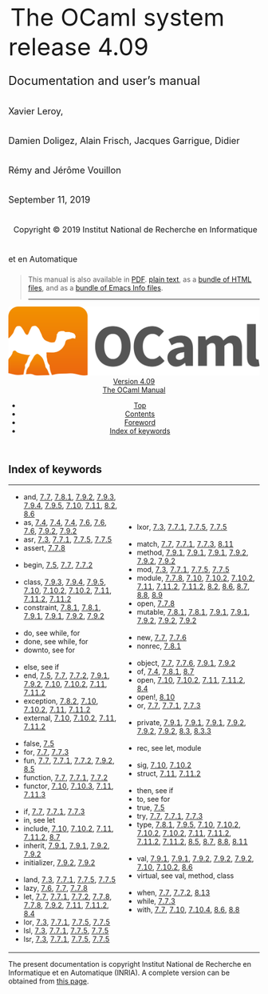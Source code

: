 <!-- ((! set title Manual !)) ((! set documentation !)) ((! set manual !)) ((! set nobreadcrumb !)) -->
<div class="manual content"><ul class="part_menu"></ul>


<div class="maintitle">
&nbsp;<span style="font-size:xx-large"><span style="font-size:150%">The OCaml system <br>
 release 4.09<br>
<span style="font-size:x-large">Documentation and user’s manual <br>
<span style="font-size:large">Xavier Leroy, <br>
 Damien Doligez, Alain Frisch, Jacques Garrigue, Didier Rémy and Jérôme Vouillon <br>
 September&nbsp;11, 2019<br>
 &nbsp;
<span style="font-size:medium">Copyright © 2019 Institut National de
Recherche en Informatique et en Automatique
</span></span></span></span></span></div><blockquote class="quote">

This manual is also available in
<a href="http://caml.inria.fr/distrib/ocaml-4.09/ocaml-4.09-refman.pdf">PDF</a>.
<a href="http://caml.inria.fr/distrib/ocaml-4.09/ocaml-4.09-refman.txt">plain text</a>,
as a
<a href="http://caml.inria.fr/distrib/ocaml-4.09/ocaml-4.09-refman-html.tar.gz">bundle of HTML files</a>,
and as a
<a href="http://caml.inria.fr/distrib/ocaml-4.09/ocaml-4.09-refman.info.tar.gz">bundle of Emacs Info files</a>.
<hr style="height:2">
</blockquote><header><nav class="toc brand"><a class="brand" href="https://ocaml.org/"><img src="colour-logo-gray.svg" class="svg" alt="OCaml"></a></nav><nav class="toc"><div class="toc_version"><a href="/docs" id="version-select">Version 4.09</a></div><div class="toc_title"><a href="#">The OCaml Manual</a></div><ul><li class="top"><a href="#">Top</a></li>
<li><a href="manual001.html#start-section">Contents</a>
</li><li><a href="foreword.html#start-section">Foreword</a>
</li><li class="top"><a href="manual072.html#start-section">Index of keywords</a></li></ul></nav></header><a id="start-section"></a><section id="section">



<h1 class="chapter" id="sec569">Index of keywords</h1>
<p></p><table class="c001 cellpading0"><tbody><tr><td class="c020"><ul class="indexenv"><li class="li-indexenv">
<span class="c003">and</span>, <a href="expr.html#hevea_manual.kwd20">7.7</a>, <a href="typedecl.html#hevea_manual.kwd92">7.8.1</a>, <a href="classes.html#hevea_manual.kwd121">7.9.2</a>, <a href="classes.html#hevea_manual.kwd143">7.9.3</a>, <a href="classes.html#hevea_manual.kwd145">7.9.4</a>, <a href="classes.html#hevea_manual.kwd148">7.9.5</a>, <a href="modtypes.html#hevea_manual.kwd153">7.10</a>, <a href="modules.html#hevea_manual.kwd182">7.11</a>, <a href="manual024.html#hevea_manual.kwd206">8.2</a>, <a href="manual028.html#hevea_manual.kwd216">8.6</a>
</li><li class="li-indexenv"><span class="c003">as</span>, <a href="types.html#hevea_manual.kwd7">7.4</a>, <a href="types.html#hevea_manual.kwd8">7.4</a>, <a href="types.html#hevea_manual.kwd9">7.4</a>, <a href="patterns.html#hevea_manual.kwd15">7.6</a>, <a href="patterns.html#hevea_manual.kwd16">7.6</a>, <a href="patterns.html#hevea_manual.kwd17">7.6</a>, <a href="classes.html#hevea_manual.kwd123">7.9.2</a>, <a href="classes.html#hevea_manual.kwd131">7.9.2</a>
</li><li class="li-indexenv"><span class="c003">asr</span>, <a href="names.html#hevea_manual.kwd6">7.3</a>, <a href="expr.html#hevea_manual.kwd56">7.7.1</a>, <a href="expr.html#hevea_manual.kwd75">7.7.5</a>, <a href="expr.html#hevea_manual.kwd82">7.7.5</a>
</li><li class="li-indexenv"><span class="c003">assert</span>, <a href="expr.html#hevea_manual.kwd85">7.7.8</a>
<br>
<br>
</li><li class="li-indexenv"><span class="c003">begin</span>, <a href="const.html#hevea_manual.kwd13">7.5</a>, <a href="expr.html#hevea_manual.kwd37">7.7</a>, <a href="expr.html#hevea_manual.kwd57">7.7.2</a>
<br>
<br>
</li><li class="li-indexenv"><span class="c003">class</span>, <a href="classes.html#hevea_manual.kwd142">7.9.3</a>, <a href="classes.html#hevea_manual.kwd144">7.9.4</a>, <a href="classes.html#hevea_manual.kwd146">7.9.5</a>, <a href="modtypes.html#hevea_manual.kwd158">7.10</a>, <a href="modtypes.html#hevea_manual.kwd168">7.10.2</a>, <a href="modtypes.html#hevea_manual.kwd169">7.10.2</a>, <a href="modules.html#hevea_manual.kwd186">7.11</a>, <a href="modules.html#hevea_manual.kwd196">7.11.2</a>, <a href="modules.html#hevea_manual.kwd197">7.11.2</a>
</li><li class="li-indexenv"><span class="c003">constraint</span>, <a href="typedecl.html#hevea_manual.kwd96">7.8.1</a>, <a href="typedecl.html#hevea_manual.kwd98">7.8.1</a>, <a href="classes.html#hevea_manual.kwd108">7.9.1</a>, <a href="classes.html#hevea_manual.kwd116">7.9.1</a>, <a href="classes.html#hevea_manual.kwd128">7.9.2</a>, <a href="classes.html#hevea_manual.kwd140">7.9.2</a>
<br>
<br>
</li><li class="li-indexenv"><span class="c003">do</span>, see <span class="c009"><span class="c003">while</span>, <span class="c003">for</span></span>
</li><li class="li-indexenv"><span class="c003">done</span>, see <span class="c009"><span class="c003">while</span>, <span class="c003">for</span></span>
</li><li class="li-indexenv"><span class="c003">downto</span>, see <span class="c005">for</span>
<br>
<br>
</li><li class="li-indexenv"><span class="c003">else</span>, see <span class="c005">if</span>
</li><li class="li-indexenv"><span class="c003">end</span>, <a href="const.html#hevea_manual.kwd14">7.5</a>, <a href="expr.html#hevea_manual.kwd38">7.7</a>, <a href="expr.html#hevea_manual.kwd58">7.7.2</a>, <a href="classes.html#hevea_manual.kwd101">7.9.1</a>, <a href="classes.html#hevea_manual.kwd118">7.9.2</a>, <a href="modtypes.html#hevea_manual.kwd150">7.10</a>, <a href="modtypes.html#hevea_manual.kwd163">7.10.2</a>, <a href="modules.html#hevea_manual.kwd179">7.11</a>, <a href="modules.html#hevea_manual.kwd191">7.11.2</a>
</li><li class="li-indexenv"><span class="c003">exception</span>, <a href="typedecl.html#hevea_manual.kwd99">7.8.2</a>, <a href="modtypes.html#hevea_manual.kwd157">7.10</a>, <a href="modtypes.html#hevea_manual.kwd167">7.10.2</a>, <a href="modules.html#hevea_manual.kwd185">7.11</a>, <a href="modules.html#hevea_manual.kwd195">7.11.2</a>
</li><li class="li-indexenv"><span class="c003">external</span>, <a href="modtypes.html#hevea_manual.kwd155">7.10</a>, <a href="modtypes.html#hevea_manual.kwd165">7.10.2</a>, <a href="modules.html#hevea_manual.kwd183">7.11</a>, <a href="modules.html#hevea_manual.kwd193">7.11.2</a>
<br>
<br>
</li><li class="li-indexenv"><span class="c003">false</span>, <a href="const.html#hevea_manual.kwd11">7.5</a>
</li><li class="li-indexenv"><span class="c003">for</span>, <a href="expr.html#hevea_manual.kwd31">7.7</a>, <a href="expr.html#hevea_manual.kwd67">7.7.3</a>
</li><li class="li-indexenv"><span class="c003">fun</span>, <a href="expr.html#hevea_manual.kwd25">7.7</a>, <a href="expr.html#hevea_manual.kwd45">7.7.1</a>, <a href="expr.html#hevea_manual.kwd60">7.7.2</a>, <a href="classes.html#hevea_manual.kwd119">7.9.2</a>, <a href="manual027.html#hevea_manual.kwd212">8.5</a>
</li><li class="li-indexenv"><span class="c003">function</span>, <a href="expr.html#hevea_manual.kwd24">7.7</a>, <a href="expr.html#hevea_manual.kwd46">7.7.1</a>, <a href="expr.html#hevea_manual.kwd59">7.7.2</a>
</li><li class="li-indexenv"><span class="c003">functor</span>, <a href="modtypes.html#hevea_manual.kwd151">7.10</a>, <a href="modtypes.html#hevea_manual.kwd176">7.10.3</a>, <a href="modules.html#hevea_manual.kwd180">7.11</a>, <a href="modules.html#hevea_manual.kwd204">7.11.3</a>
<br>
<br>
</li><li class="li-indexenv"><span class="c003">if</span>, <a href="expr.html#hevea_manual.kwd34">7.7</a>, <a href="expr.html#hevea_manual.kwd44">7.7.1</a>, <a href="expr.html#hevea_manual.kwd63">7.7.3</a>
</li><li class="li-indexenv"><span class="c003">in</span>, see <span class="c005">let</span>
</li><li class="li-indexenv"><span class="c003">include</span>, <a href="modtypes.html#hevea_manual.kwd161">7.10</a>, <a href="modtypes.html#hevea_manual.kwd175">7.10.2</a>, <a href="modules.html#hevea_manual.kwd189">7.11</a>, <a href="modules.html#hevea_manual.kwd203">7.11.2</a>, <a href="manual029.html#hevea_manual.kwd220">8.7</a>
</li><li class="li-indexenv"><span class="c003">inherit</span>, <a href="classes.html#hevea_manual.kwd102">7.9.1</a>, <a href="classes.html#hevea_manual.kwd109">7.9.1</a>, <a href="classes.html#hevea_manual.kwd122">7.9.2</a>, <a href="classes.html#hevea_manual.kwd130">7.9.2</a>
</li><li class="li-indexenv"><span class="c003">initializer</span>, <a href="classes.html#hevea_manual.kwd129">7.9.2</a>, <a href="classes.html#hevea_manual.kwd141">7.9.2</a>
<br>
<br>
</li><li class="li-indexenv"><span class="c003">land</span>, <a href="names.html#hevea_manual.kwd1">7.3</a>, <a href="expr.html#hevea_manual.kwd51">7.7.1</a>, <a href="expr.html#hevea_manual.kwd70">7.7.5</a>, <a href="expr.html#hevea_manual.kwd77">7.7.5</a>
</li><li class="li-indexenv"><span class="c003">lazy</span>, <a href="patterns.html#hevea_manual.kwd18">7.6</a>, <a href="expr.html#hevea_manual.kwd42">7.7</a>, <a href="expr.html#hevea_manual.kwd86">7.7.8</a>
</li><li class="li-indexenv"><span class="c003">let</span>, <a href="expr.html#hevea_manual.kwd22">7.7</a>, <a href="expr.html#hevea_manual.kwd49">7.7.1</a>, <a href="expr.html#hevea_manual.kwd62">7.7.2</a>, <a href="expr.html#hevea_manual.kwd87">7.7.8</a>, <a href="expr.html#hevea_manual.kwd89">7.7.8</a>, <a href="classes.html#hevea_manual.kwd120">7.9.2</a>, <a href="modules.html#hevea_manual.kwd181">7.11</a>, <a href="modules.html#hevea_manual.kwd192">7.11.2</a>, <a href="manual026.html#hevea_manual.kwd209">8.4</a>
</li><li class="li-indexenv"><span class="c003">lor</span>, <a href="names.html#hevea_manual.kwd2">7.3</a>, <a href="expr.html#hevea_manual.kwd52">7.7.1</a>, <a href="expr.html#hevea_manual.kwd71">7.7.5</a>, <a href="expr.html#hevea_manual.kwd78">7.7.5</a>
</li><li class="li-indexenv"><span class="c003">lsl</span>, <a href="names.html#hevea_manual.kwd4">7.3</a>, <a href="expr.html#hevea_manual.kwd54">7.7.1</a>, <a href="expr.html#hevea_manual.kwd73">7.7.5</a>, <a href="expr.html#hevea_manual.kwd80">7.7.5</a>
</li><li class="li-indexenv"><span class="c003">lsr</span>, <a href="names.html#hevea_manual.kwd5">7.3</a>, <a href="expr.html#hevea_manual.kwd55">7.7.1</a>, <a href="expr.html#hevea_manual.kwd74">7.7.5</a>, <a href="expr.html#hevea_manual.kwd81">7.7.5</a>
</li></ul></td><td class="c020"><ul class="indexenv"><li class="li-indexenv"><span class="c003">lxor</span>, <a href="names.html#hevea_manual.kwd3">7.3</a>, <a href="expr.html#hevea_manual.kwd53">7.7.1</a>, <a href="expr.html#hevea_manual.kwd72">7.7.5</a>, <a href="expr.html#hevea_manual.kwd79">7.7.5</a>
<br>
<br>
</li><li class="li-indexenv"><span class="c003">match</span>, <a href="expr.html#hevea_manual.kwd36">7.7</a>, <a href="expr.html#hevea_manual.kwd47">7.7.1</a>, <a href="expr.html#hevea_manual.kwd64">7.7.3</a>, <a href="manual033.html#hevea_manual.kwd227">8.11</a>
</li><li class="li-indexenv"><span class="c003">method</span>, <a href="classes.html#hevea_manual.kwd105">7.9.1</a>, <a href="classes.html#hevea_manual.kwd112">7.9.1</a>, <a href="classes.html#hevea_manual.kwd114">7.9.1</a>, <a href="classes.html#hevea_manual.kwd126">7.9.2</a>, <a href="classes.html#hevea_manual.kwd136">7.9.2</a>, <a href="classes.html#hevea_manual.kwd138">7.9.2</a>
</li><li class="li-indexenv"><span class="c003">mod</span>, <a href="names.html#hevea_manual.kwd0">7.3</a>, <a href="expr.html#hevea_manual.kwd50">7.7.1</a>, <a href="expr.html#hevea_manual.kwd69">7.7.5</a>, <a href="expr.html#hevea_manual.kwd76">7.7.5</a>
</li><li class="li-indexenv"><span class="c003">module</span>, <a href="expr.html#hevea_manual.kwd88">7.7.8</a>, <a href="modtypes.html#hevea_manual.kwd159">7.10</a>, <a href="modtypes.html#hevea_manual.kwd171">7.10.2</a>, <a href="modtypes.html#hevea_manual.kwd173">7.10.2</a>, <a href="modules.html#hevea_manual.kwd187">7.11</a>, <a href="modules.html#hevea_manual.kwd199">7.11.2</a>, <a href="modules.html#hevea_manual.kwd201">7.11.2</a>, <a href="manual024.html#hevea_manual.kwd205">8.2</a>, <a href="manual028.html#hevea_manual.kwd213">8.6</a>, <a href="manual029.html#hevea_manual.kwd217">8.7</a>, <a href="manual030.html#hevea_manual.kwd222">8.8</a>, <a href="manual031.html#hevea_manual.kwd224">8.9</a>
</li><li class="li-indexenv"><span class="c003">open</span>, <a href="expr.html#hevea_manual.kwd90">7.7.8</a>
</li><li class="li-indexenv"><span class="c003">mutable</span>, <a href="typedecl.html#hevea_manual.kwd95">7.8.1</a>, <a href="typedecl.html#hevea_manual.kwd97">7.8.1</a>, <a href="classes.html#hevea_manual.kwd104">7.9.1</a>, <a href="classes.html#hevea_manual.kwd111">7.9.1</a>, <a href="classes.html#hevea_manual.kwd125">7.9.2</a>, <a href="classes.html#hevea_manual.kwd133">7.9.2</a>, <a href="classes.html#hevea_manual.kwd135">7.9.2</a>
<br>
<br>
</li><li class="li-indexenv"><span class="c003">new</span>, <a href="expr.html#hevea_manual.kwd40">7.7</a>, <a href="expr.html#hevea_manual.kwd83">7.7.6</a>
</li><li class="li-indexenv"><span class="c003">nonrec</span>, <a href="typedecl.html#hevea_manual.kwd93">7.8.1</a>
<br>
<br>
</li><li class="li-indexenv"><span class="c003">object</span>, <a href="expr.html#hevea_manual.kwd41">7.7</a>, <a href="expr.html#hevea_manual.kwd84">7.7.6</a>, <a href="classes.html#hevea_manual.kwd100">7.9.1</a>, <a href="classes.html#hevea_manual.kwd117">7.9.2</a>
</li><li class="li-indexenv"><span class="c003">of</span>, <a href="types.html#hevea_manual.kwd10">7.4</a>, <a href="typedecl.html#hevea_manual.kwd94">7.8.1</a>, <a href="manual029.html#hevea_manual.kwd219">8.7</a>
</li><li class="li-indexenv"><span class="c003">open</span>, <a href="modtypes.html#hevea_manual.kwd160">7.10</a>, <a href="modtypes.html#hevea_manual.kwd174">7.10.2</a>, <a href="modules.html#hevea_manual.kwd188">7.11</a>, <a href="modules.html#hevea_manual.kwd202">7.11.2</a>, <a href="manual026.html#hevea_manual.kwd210">8.4</a>
</li><li class="li-indexenv"><span class="c003">open!</span>, <a href="manual032.html#hevea_manual.kwd225">8.10</a>
</li><li class="li-indexenv"><span class="c003">or</span>, <a href="expr.html#hevea_manual.kwd35">7.7</a>, <a href="expr.html#hevea_manual.kwd43">7.7.1</a>, <a href="expr.html#hevea_manual.kwd65">7.7.3</a>
<br>
<br>
</li><li class="li-indexenv"><span class="c003">private</span>, <a href="classes.html#hevea_manual.kwd106">7.9.1</a>, <a href="classes.html#hevea_manual.kwd113">7.9.1</a>, <a href="classes.html#hevea_manual.kwd115">7.9.1</a>, <a href="classes.html#hevea_manual.kwd127">7.9.2</a>, <a href="classes.html#hevea_manual.kwd137">7.9.2</a>, <a href="classes.html#hevea_manual.kwd139">7.9.2</a>, <a href="manual025.html#hevea_manual.kwd207">8.3</a>, <a href="manual025.html#hevea_manual.kwd208">8.3.3</a>
<br>
<br>
</li><li class="li-indexenv"><span class="c003">rec</span>, see <span class="c009"><span class="c003">let</span>, <span class="c003">module</span></span>
<br>
<br>
</li><li class="li-indexenv"><span class="c003">sig</span>, <a href="modtypes.html#hevea_manual.kwd149">7.10</a>, <a href="modtypes.html#hevea_manual.kwd162">7.10.2</a>
</li><li class="li-indexenv"><span class="c003">struct</span>, <a href="modules.html#hevea_manual.kwd178">7.11</a>, <a href="modules.html#hevea_manual.kwd190">7.11.2</a>
<br>
<br>
</li><li class="li-indexenv"><span class="c003">then</span>, see <span class="c005">if</span>
</li><li class="li-indexenv"><span class="c003">to</span>, see <span class="c005">for</span>
</li><li class="li-indexenv"><span class="c003">true</span>, <a href="const.html#hevea_manual.kwd12">7.5</a>
</li><li class="li-indexenv"><span class="c003">try</span>, <a href="expr.html#hevea_manual.kwd23">7.7</a>, <a href="expr.html#hevea_manual.kwd48">7.7.1</a>, <a href="expr.html#hevea_manual.kwd68">7.7.3</a>
</li><li class="li-indexenv"><span class="c003">type</span>, <a href="typedecl.html#hevea_manual.kwd91">7.8.1</a>, <a href="classes.html#hevea_manual.kwd147">7.9.5</a>, <a href="modtypes.html#hevea_manual.kwd156">7.10</a>, <a href="modtypes.html#hevea_manual.kwd166">7.10.2</a>, <a href="modtypes.html#hevea_manual.kwd170">7.10.2</a>, <a href="modtypes.html#hevea_manual.kwd172">7.10.2</a>, <a href="modules.html#hevea_manual.kwd184">7.11</a>, <a href="modules.html#hevea_manual.kwd194">7.11.2</a>, <a href="modules.html#hevea_manual.kwd198">7.11.2</a>, <a href="modules.html#hevea_manual.kwd200">7.11.2</a>, <a href="manual027.html#hevea_manual.kwd211">8.5</a>, <a href="manual029.html#hevea_manual.kwd218">8.7</a>, <a href="manual030.html#hevea_manual.kwd223">8.8</a>, <a href="manual033.html#hevea_manual.kwd226">8.11</a>
<br>
<br>
</li><li class="li-indexenv"><span class="c003">val</span>, <a href="classes.html#hevea_manual.kwd103">7.9.1</a>, <a href="classes.html#hevea_manual.kwd110">7.9.1</a>, <a href="classes.html#hevea_manual.kwd124">7.9.2</a>, <a href="classes.html#hevea_manual.kwd132">7.9.2</a>, <a href="classes.html#hevea_manual.kwd134">7.9.2</a>, <a href="modtypes.html#hevea_manual.kwd154">7.10</a>, <a href="modtypes.html#hevea_manual.kwd164">7.10.2</a>, <a href="manual028.html#hevea_manual.kwd214">8.6</a>
</li><li class="li-indexenv"><span class="c003">virtual</span>, see <span class="c009"><span class="c003">val</span>, <span class="c003">method</span>, <span class="c003">class</span></span>
<br>
<br>
</li><li class="li-indexenv"><span class="c003">when</span>, <a href="expr.html#hevea_manual.kwd39">7.7</a>, <a href="expr.html#hevea_manual.kwd61">7.7.2</a>, <a href="manual035.html#hevea_manual.kwd228">8.13</a>
</li><li class="li-indexenv"><span class="c003">while</span>, <a href="expr.html#hevea_manual.kwd66">7.7.3</a>
</li><li class="li-indexenv"><span class="c003">with</span>, <a href="expr.html#hevea_manual.kwd26">7.7</a>, <a href="modtypes.html#hevea_manual.kwd152">7.10</a>, <a href="modtypes.html#hevea_manual.kwd177">7.10.4</a>, <a href="manual028.html#hevea_manual.kwd215">8.6</a>, <a href="manual030.html#hevea_manual.kwd221">8.8</a>
</li></ul></td></tr>
</tbody></table>




</section><div class="copyright">The present documentation is copyright Institut National de Recherche en Informatique et en Automatique (INRIA). A complete version can be obtained from <a href="http://caml.inria.fr/pub/docs/manual-ocaml/">this page</a>.</div></div>